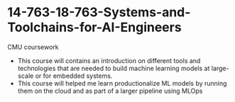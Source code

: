 # 14-763-18-763-Systems-and-Toolchains-for-AI-Engineers
CMU coursework
- This course will contains an introduction on different tools and technologies that are needed to build machine learning models at large-scale or for embedded systems.
- This course will helped me learn productionalize ML models by running them on the cloud and as part of a larger pipeline using MLOps
